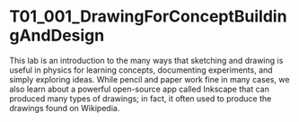 # T01_001_DrawingForConceptBuildingAndDesign
This lab is an introduction to the many ways that sketching and drawing is useful in physics for learning concepts, documenting experiments, and simply exploring ideas. While pencil and paper work fine in many cases, we also learn about a powerful open-source app called Inkscape that can produced many types of drawings; in fact, it often used to produce the drawings found on Wikipedia.
